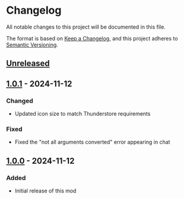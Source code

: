 # Changelog

All notable changes to this project will be documented in this file.

The format is based on [Keep a Changelog](https://keepachangelog.com/en/1.1.0/),
and this project adheres to [Semantic Versioning](https://semver.org/spec/v2.0.0.html).

## [Unreleased]

## [1.0.1] - 2024-11-12

### Changed

- Updated icon size to match Thunderstore requirements

### Fixed

- Fixed the "not all arguments converted" error appearing in chat

## [1.0.0] - 2024-11-12

### Added

- Initial release of this mod

[unreleased]: https://github.com/Vildravn/LobbyLifeguard/compare/v1.0.1...HEAD
[1.0.1]: https://github.com/Vildravn/LobbyLifeguard/releases/tag/v1.0.1
[1.0.0]: https://github.com/Vildravn/LobbyLifeguard/releases/tag/v1.0.0